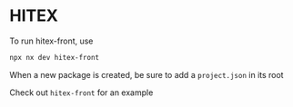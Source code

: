 # HITEX

To run hitex-front, use

```sh
npx nx dev hitex-front
```

When a new package is created, be sure to add a `project.json` in its root

Check out `hitex-front` for an example
